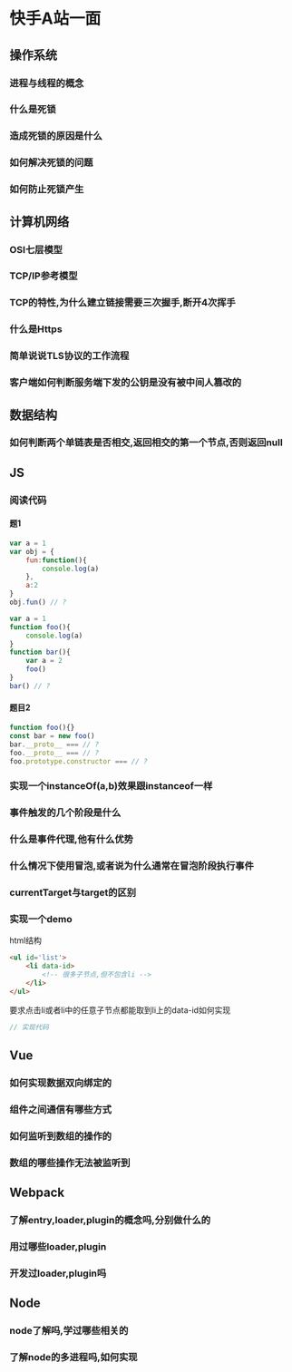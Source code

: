 # 快手A站一面
## 操作系统
### 进程与线程的概念
### 什么是死锁
### 造成死锁的原因是什么
### 如何解决死锁的问题
### 如何防止死锁产生

## 计算机网络
### OSI七层模型
### TCP/IP参考模型
### TCP的特性,为什么建立链接需要三次握手,断开4次挥手
### 什么是Https
### 简单说说TLS协议的工作流程
### 客户端如何判断服务端下发的公钥是没有被中间人篡改的

## 数据结构
### 如何判断两个单链表是否相交,返回相交的第一个节点,否则返回null

## JS
### 阅读代码
#### 题1
```js
var a = 1
var obj = {
    fun:function(){
        console.log(a)
    },
    a:2
}
obj.fun() // ?
```

```js
var a = 1
function foo(){
    console.log(a) 
}
function bar(){
    var a = 2
    foo()
}
bar() // ?
```
#### 题目2
```js
function foo(){}
const bar = new foo()
bar.__proto__ === // ?
foo.__proto__ === // ?
foo.prototype.constructor === // ?
```

### 实现一个instanceOf(a,b)效果跟instanceof一样
### 事件触发的几个阶段是什么
### 什么是事件代理,他有什么优势
### 什么情况下使用冒泡,或者说为什么通常在冒泡阶段执行事件
### currentTarget与target的区别
### 实现一个demo
html结构
```html
<ul id='list'>
    <li data-id>
        <!-- 很多子节点,但不包含li -->
    </li>
</ul>
```
要求点击li或者li中的任意子节点都能取到li上的data-id如何实现
```js
// 实现代码
```

## Vue
### 如何实现数据双向绑定的
### 组件之间通信有哪些方式
### 如何监听到数组的操作的
### 数组的哪些操作无法被监听到

## Webpack
### 了解entry,loader,plugin的概念吗,分别做什么的
### 用过哪些loader,plugin
### 开发过loader,plugin吗

## Node
### node了解吗,学过哪些相关的
### 了解node的多进程吗,如何实现

<tongji/>